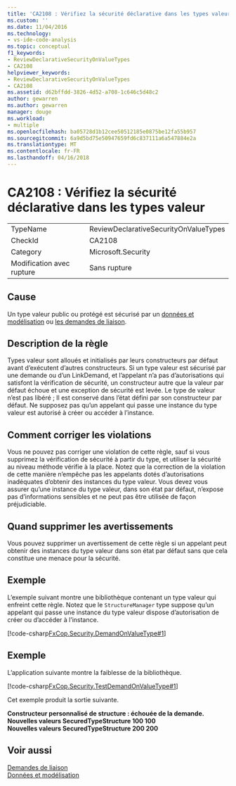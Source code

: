```yaml
---
title: 'CA2108 : Vérifiez la sécurité déclarative dans les types valeur | Documents Microsoft'
ms.custom: ''
ms.date: 11/04/2016
ms.technology:
- vs-ide-code-analysis
ms.topic: conceptual
f1_keywords:
- ReviewDeclarativeSecurityOnValueTypes
- CA2108
helpviewer_keywords:
- ReviewDeclarativeSecurityOnValueTypes
- CA2108
ms.assetid: d62bffdd-3826-4d52-a708-1c646c5d48c2
author: gewarren
ms.author: gewarren
manager: douge
ms.workload:
- multiple
ms.openlocfilehash: ba05728d1b12cee50512185e0875be12fa55b957
ms.sourcegitcommit: 6a9d5bd75e50947659fd6c837111a6a547884e2a
ms.translationtype: MT
ms.contentlocale: fr-FR
ms.lasthandoff: 04/16/2018
---
```

# <a name="ca2108-review-declarative-security-on-value-types"></a>CA2108 : Vérifiez la sécurité déclarative dans les types valeur
|||  
|-|-|  
|TypeName|ReviewDeclarativeSecurityOnValueTypes|  
|CheckId|CA2108|  
|Category|Microsoft.Security|  
|Modification avec rupture|Sans rupture|  
  
## <a name="cause"></a>Cause  
 Un type valeur public ou protégé est sécurisé par un [données et modélisation](/dotnet/framework/data/index) ou [les demandes de liaison](/dotnet/framework/misc/link-demands).  
  
## <a name="rule-description"></a>Description de la règle  
 Types valeur sont alloués et initialisés par leurs constructeurs par défaut avant d’exécutent d’autres constructeurs. Si un type valeur est sécurisé par une demande ou d’un LinkDemand, et l’appelant n’a pas d’autorisations qui satisfont la vérification de sécurité, un constructeur autre que la valeur par défaut échoue et une exception de sécurité est levée. Le type de valeur n’est pas libéré ; Il est conservé dans l’état défini par son constructeur par défaut. Ne supposez pas qu’un appelant qui passe une instance du type valeur est autorisé à créer ou accéder à l’instance.  
  
## <a name="how-to-fix-violations"></a>Comment corriger les violations  
 Vous ne pouvez pas corriger une violation de cette règle, sauf si vous supprimez la vérification de sécurité à partir du type, et utiliser la sécurité au niveau méthode vérifie à la place. Notez que la correction de la violation de cette manière n’empêche pas les appelants dotés d’autorisations inadéquates d’obtenir des instances du type valeur. Vous devez vous assurer qu’une instance du type valeur, dans son état par défaut, n’expose pas d’informations sensibles et ne peut pas être utilisée de façon préjudiciable.  
  
## <a name="when-to-suppress-warnings"></a>Quand supprimer les avertissements  
 Vous pouvez supprimer un avertissement de cette règle si un appelant peut obtenir des instances du type valeur dans son état par défaut sans que cela constitue une menace pour la sécurité.  
  
## <a name="example"></a>Exemple  
 L’exemple suivant montre une bibliothèque contenant un type valeur qui enfreint cette règle. Notez que le `StructureManager` type suppose qu’un appelant qui passe une instance du type valeur dispose d’autorisation de créer ou d’accéder à l’instance.  
  
 [!code-csharp[FxCop.Security.DemandOnValueType#1](../code-quality/codesnippet/CSharp/ca2108-review-declarative-security-on-value-types_1.cs)]  
  
## <a name="example"></a>Exemple  
 L’application suivante montre la faiblesse de la bibliothèque.  
  
 [!code-csharp[FxCop.Security.TestDemandOnValueType#1](../code-quality/codesnippet/CSharp/ca2108-review-declarative-security-on-value-types_2.cs)]  
  
 Cet exemple produit la sortie suivante.  
  
 **Constructeur personnalisé de structure : échouée de la demande.**  
**Nouvelles valeurs SecuredTypeStructure 100 100**  
**Nouvelles valeurs SecuredTypeStructure 200 200**   
## <a name="see-also"></a>Voir aussi  
 [Demandes de liaison](/dotnet/framework/misc/link-demands)   
 [Données et modélisation](/dotnet/framework/data/index)